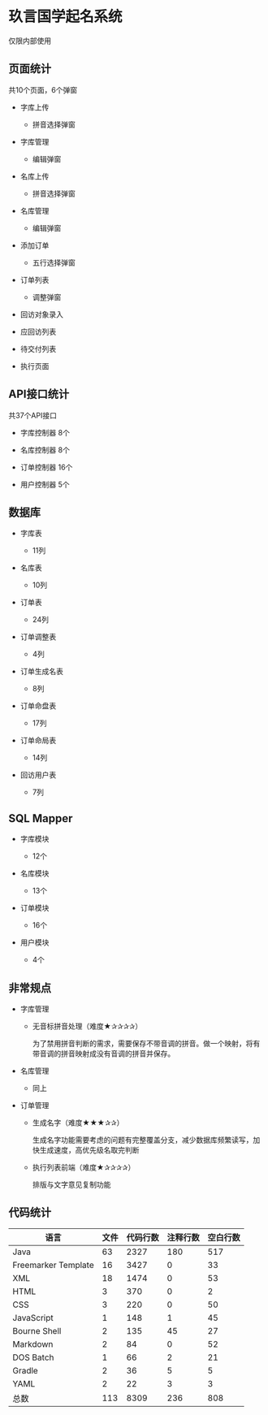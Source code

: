 # 玖言国学起名系统

仅限内部使用

## 页面统计

共10个页面，6个弹窗

+ 字库上传
  + 拼音选择弹窗
  
+ 字库管理
  + 编辑弹窗

+ 名库上传
  + 拼音选择弹窗

+ 名库管理
  + 编辑弹窗

+ 添加订单
  + 五行选择弹窗

+ 订单列表
  + 调整弹窗

+ 回访对象录入

+ 应回访列表

+ 待交付列表
  
+ 执行页面

## API接口统计
共37个API接口

+ 字库控制器 8个
  
+ 名库控制器 8个

+ 订单控制器 16个

+ 用户控制器 5个

## 数据库

+ 字库表
  + 11列

+ 名库表
  + 10列

+ 订单表
  + 24列

+ 订单调整表
  + 4列

+ 订单生成名表
  + 8列

+ 订单命盘表
  + 17列

+ 订单命局表
  + 14列

+ 回访用户表
  + 7列
  
## SQL Mapper

+ 字库模块
  + 12个
  
+ 名库模块
  + 13个
  
+ 订单模块
  + 16个
  
+ 用户模块
  + 4个
  
## 非常规点

+ 字库管理
  + 无音标拼音处理（难度★✰✰✰✰）
    
    为了禁用拼音判断的需求，需要保存不带音调的拼音。做一个映射，将有带音调的拼音映射成没有音调的拼音并保存。
  
+ 名库管理
  + 同上

+ 订单管理
  + 生成名字（难度★★★✰✰）
  
    生成名字功能需要考虑的问题有完整覆盖分支，减少数据库频繁读写，加快生成速度，高优先级名取完判断
  
  + 执行列表前端（难度★✰✰✰✰）
    
    排版与文字意见复制功能



## 代码统计

| 语言                | 文件 | 代码行数 | 注释行数 | 空白行数 |
| ------------------- | ---- | -------- | -------- | -------- |
| Java                | 63   | 2327     | 180      | 517      |
| Freemarker Template | 16   | 3427     | 0        | 33       |
| XML                 | 18   | 1474     | 0        | 53       |
| HTML                | 3    | 370      | 0        | 2        |
| CSS                 | 3    | 220      | 0        | 50       |
| JavaScript          | 1    | 148      | 1        | 45       |
| Bourne Shell        | 2    | 135      | 45       | 27       |
| Markdown            | 2    | 84       | 0        | 52       |
| DOS Batch           | 1    | 66       | 2        | 21       |
| Gradle              | 2    | 36       | 5        | 5        |
| YAML                | 2    | 22       | 3        | 3        |
| 总数                | 113  | 8309     | 236      | 808      |
